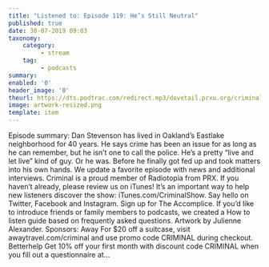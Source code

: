 ```yaml
---
title: "Listened to: Episode 119: He’s Still Neutral"
published: true
date: 30-07-2019 09:03
taxonomy:
    category:
         - stream
    tag:
         - podcasts
summary:
enabled: '0'
header_image: '0'
theurl: https://dts.podtrac.com/redirect.mp3/dovetail.prxu.org/criminal/09b32921-097d-4b4c-8174-e72a95229adb/Episode_119_He_s_Still_Neutral_Part_1.mp3
image: artwork-resized.png
template: item
---
```

 
Episode summary: Dan Stevenson has lived in Oakland’s Eastlake neighborhood for 40 years. He says crime has been an issue for as long as he can remember, but he isn’t one to call the police. He’s a pretty “live and let live” kind of guy. Or he was. Before he finally got fed up and took matters into his own hands. We update a favorite episode with news and additional interviews. Criminal is a proud member of Radiotopia from PRX. If you haven’t already, please review us on iTunes! It’s an important way to help new listeners discover the show: iTunes.com/CriminalShow. Say hello on Twitter, Facebook and Instagram. Sign up for The Accomplice. If you’d like to introduce friends or family members to podcasts, we created a How to listen guide based on frequently asked questions. Artwork by Julienne Alexander. Sponsors: Away For $20 off a suitcase, visit awaytravel.com/criminal and use promo code CRIMINAL during checkout. Betterhelp Get 10% off your first month with discount code CRIMINAL when you fill out a questionnaire at…
